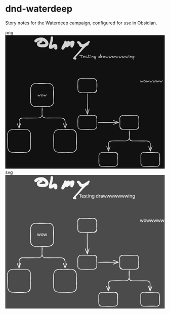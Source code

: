 # dnd-waterdeep
Story notes for the Waterdeep campaign, configured for use in Obsidian.

png
![drawing](./Excalidraw/drawing.png)
svg
![drawing2](./Excalidraw/drawing_svg.svg)